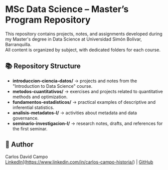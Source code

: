 # MSc Data Science – Master’s Program Repository

This repository contains projects, notes, and assignments developed during my Master's degree in Data Science at Universidad Simón Bolívar, Barranquilla.  
All content is organized by subject, with dedicated folders for each course.

## 📚 Repository Structure

- **introduccion-ciencia-datos/** → projects and notes from the "Introduction to Data Science" course.  
- **metodos-cuantitativos/** → exercises and projects related to quantitative methods and optimization.  
- **fundamentos-estadisticos/** → practical examples of descriptive and inferential statistics.  
- **analisis-metadatos-I/** → activities about metadata and data governance.  
- **seminario-investigacion-I/** → research notes, drafts, and references for the first seminar.  

## 👤 Author
Carlos David Campo  
[LinkedIn]([https://www.linkedin.com/in/tu-perfil)](https://www.linkedin.com/in/carlos-campo-historia/) | [GitHub](https://github.com/Carl0sD4)
